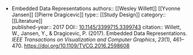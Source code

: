 - Embedded Data Representations
  authors:: [[Wesley Willett]] [[Yvonne Jansen]] [[Pierre Dragicevic]]
  type:: [[Study Design]] 
  category:: [[Literature]]  
  published-year:: 2017
  DOI:: [10.1145/3399715.3399743](https://doi.org/10.1145/3399715.3399743) 
  citation:: Willett, W., Jansen, Y., & Dragicevic, P. (2017). Embedded Data Representations. *IEEE Transactions on Visualization and Computer Graphics*, *23*(1), 461–470. https://doi.org/10.1109/TVCG.2016.2598608